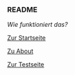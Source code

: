 
### README
_Wie funktioniert das?_


[Zur Startseite](https://annika2809.github.io/)

[Zu About](https://annika2809.github.io/about)

[Zur Testseite](https://annika2809.github.io/test)
